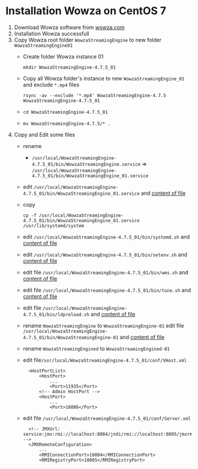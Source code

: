 # Installation Wowza on CentOS 7
1. Download Wowza software from [wowza.com](https://www.wowza.com/pricing/installer)
2. Installation Wowza successfull
3. Copy Wowza root folder `WowzaStreamingEngine` to new folder `WowzaStreamingEngine01`
    - Create folder Wowza instance 01
    
          mkdir WowzaStreamingEngine-4.7.5_01
    
    - Copy all Wowza folder's instance to new `WowzaStreamingEngine_01` and exclude `*.mp4` files
    
          rsync -av --exclude '*.mp4' WowzaStreamingEngine-4.7.5 WowzaStreamingEngine-4.7.5_01
    - `cd WowzaStreamingEngine-4.7.5_01`
    - `mv WowzaStreamingEngine-4.7.5/* .`
4. Copy and Edit some files
    - rename
      - `/usr/local/WowzaStreamingEngine-4.7.5_01/bin/WowzaStreamingEngine.service` => `/usr/local/WowzaStreamingEngine-4.7.5_01/bin/WowzaStreamingEngine_01.service`
    - edit `/usr/local/WowzaStreamingEngine-4.7.5_01/bin/WowzaStreamingEngine_01.service` and [content of file](https://raw.githubusercontent.com/alochym01/wowza/master/WowzaStreamingEngine_01.service)
    - copy
          
          cp -f /usr/local/WowzaStreamingEngine-4.7.5_01/bin/WowzaStreamingEngine_01.service /usr/lib/systemd/system
          
    - edit `/usr/local/WowzaStreamingEngine-4.7.5_01/bin/systemd.sh` and [content of file](https://raw.githubusercontent.com/alochym01/wowza/master/systemd.sh)
    - edit `/usr/local/WowzaStreamingEngine-4.7.5_01/bin/setenv.sh` and [content of file](https://raw.githubusercontent.com/alochym01/wowza/master/setenv.sh)
    - edit file `/usr/local/WowzaStreamingEngine-4.7.5_01/bin/wms.sh` and [content of file](https://raw.githubusercontent.com/alochym01/wowza/master/wms.sh)
    - edit file `/usr/local/WowzaStreamingEngine-4.7.5_01/bin/tune.sh` and [content of file](https://raw.githubusercontent.com/alochym01/wowza/master/tune.sh)
    - edit file `/usr/local/WowzaStreamingEngine-4.7.5_01/bin/ldpreload.sh` and [content of file](https://raw.githubusercontent.com/alochym01/wowza/master/ldpreload.sh)
    - rename `WowzaStreamingEngine` to `WowzaStreamingEngine-01` edit file `/usr/local/WowzaStreamingEngine-4.7.5_01/bin/WowzaStreamingEngine-01` and [content of file](https://raw.githubusercontent.com/alochym01/wowza/master/WowzaStreamingEngine)
    - rename `WowzaStreamingEngined` to `WowzaStreamingEngined-01`    
    - edit file`/usr/local/WowzaStreamingEngine-4.7.5_01/conf/VHost.xml`
        
            <HostPortList>
			    <HostPort>
                    ...
    				<Port>11935</Port>
                <!-- Admin HostPort -->
			    <HostPort>
                    ...
    				<Port>18086</Port>
   
    - edit file `/usr/local/WowzaStreamingEngine-4.7.5_01/conf/Server.xml`    

		    <!-- JMXUrl: service:jmx:rmi://localhost:8084/jndi/rmi://localhost:8085/jmxrmi -->
		    <JMXRemoteConfiguration>
                ...
			    <RMIConnectionPort>18084</RMIConnectionPort>
			    <RMIRegistryPort>18085</RMIRegistryPort>
